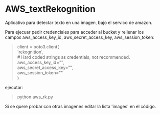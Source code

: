 # AWS_textRekognition
Aplicativo para detectar texto en una imagen, bajo el servico de amazon.

Para ejecuar pedir credenciales para acceder al bucket y rellenar los campos aws_access_key_id, aws_secret_access_key, aws_session_token:
>  client = boto3.client(\
>        'rekognition',\
>        # Hard coded strings as credentials, not recommended.\
>        aws_access_key_id="",\
>        aws_secret_access_key="",\
>        aws_session_token=""\
>   )

ejecutar:
  > python aws_rk.py
  
Si se quere probar con otras imagenes editar la lista 'images' en el código.

